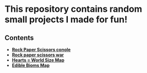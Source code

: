 # This repository contains random small projects I made for fun!

## Contents

- [**Rock Paper Scissors conole**](Rock%20Paper%20Scissors%20Console/README.md)
- [**Rock paper scissors war**](Rock%20Paper%20Scissors%20War/README.md)
- [**Hearts = World Size Map**](Minecraft-Map-hearts-equals-world-size/README.md)
- [**Edible Bioms Map**](Edible-Biomes/README.md)
